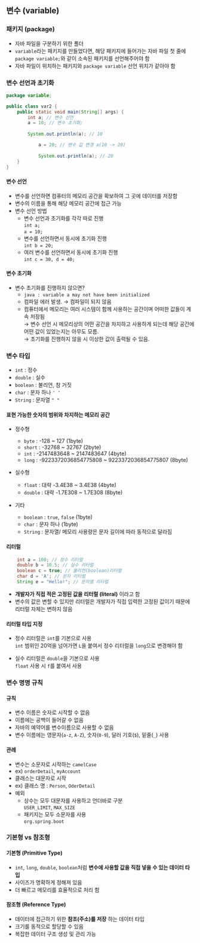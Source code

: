 ## 변수 (variable)
### 패키지 (package)
 - 자바 파일을 구분하기 위한 폴더
 - `variable`라는 패키지를 만들었다면, 해당 패키지에 들어가는 자바 파일 첫 줄에 `package variable;`와 같이 소속된 패키지를 선언해주어야 함
 - 자바 파일이 위치하는 패키지와 `package variable` 선언 위치가 같아야 함

### 변수 선언과 초기화
```java
package variable;

public class var2 {
	public static void main(String[] args) {
		int a; // 변수 선언
		a = 10; // 변수 초기화;
		
		System.out.println(a); // 10

        	a = 20; // 변수 값 변경 a(10 -> 20)
        
        	System.out.println(a); // 20
	}
}
```
#### 변수 선언
 - 변수를 선언하면 컴퓨터의 메모리 공간을 확보하여 그 곳에 데이터를 저장함
 - 변수의 이름을 통해 해당 메모리 공간에 접근 가능
 - 변수 선언 방법
    - 변수 선언과 초기화를 각각 따로 진행   
    `int a;`   
    `a = 10;`
    - 변수를 선언하면서 동시에 초기화 진행   
    `int b = 20;`
    - 여러 변수를 선언하면서 동시에 초기화 진행   
    `int c = 30, d = 40;`

#### 변수 초기화
 - 변수 초기화를 진행하지 않으면?
    - `java : variable a may not have been initialized`
    - 컴파일 에러 발생. → 컴파일이 되지 않음
    - 컴퓨터에서 메모리는 여러 시스템이 함께 사용하는 공간이며 어떠한 값들이 계속 저장됨    
    → 변수 선언 시 메모리상의 어떤 공간을 차지하고 사용하게 되는데 해당 공간에 어떤 값이 있었는지는 아무도 모름.    
    → 초기화를 진행하지 않을 시 이상한 값이 출력될 수 있음.

### 변수 타입
 - `int` : 정수
 - `double` : 실수
 - `boolean` : 불리언, 참 거짓
 - `char` : 문자 하나 `' '`
 - `String` : 문자열 `" "`


#### 표현 가능한 숫자의 범위와 차지하는 메모리 공간
 - 정수형
    - `byte` : -128 ~ 127 (1byte)
    - `short` : -32768 ~ 32767 (2byte)
    - `int` : -2147483648 ~ 2147483647 (4byte)
    - `long` : -9223372036854775808 ~ 9223372036854775807 (8byte)

 - 실수형
    - `float` : 대략 -3.4E38 ~ 3.4E38 (4byte)
    - `double` : 대략 -1.7E308 ~ 1.7E308 (8byte)

 - 기타
    - `boolean` : `true`, `false` (1byte)
    - `char` : 문자 하나 (1byte)
    - `String` : 문자열/ 메모리 사용량은 문자 길이에 따라 동적으로 달라짐

#### 리터럴
```java
    int a = 100; // 정수 리터럴
	double b = 10.5; // 실수 리터럴
	boolean c = true; // 불리언(boolean)리터럴 
	char d = 'A'; // 문자 리터럴
	String e = "Hello!"; // 문자열 리터럴
```
 - __개발자가 직접 적은 고정된 값을 리터럴 (literal)__ 이라고 함
 - 변수의 값은 변할 수 있지만 리터럴은 개발자가 직접 입력한 고정된 값이기 때문에 리터럴 자체는 변하지 않음

#### 리터럴 타입 지정
 - 정수 리터럴은 `int`를 기본으로 사용   
 `int` 범위인 20억을 넘어가면 `L`을 붙여서 정수 리터럴을 `long`으로 변경해야 함   

 - 실수 리터럴은 `double`을 기본으로 사용   
 `float` 사용 시 `f`를 붙여서 사용

### 변수 명명 규칙
#### 규칙
 - 변수 이름은 숫자로 시작할 수 없음
 - 이름에는 공백이 들어갈 수 없음
 - 자바의 예약어를 변수이름으로 사용할 수 없음
 - 변수 이름에는 영문자(`a-z`, `A-Z`), 숫자(`0-9`), 달러 기호(`$`), 밑줄(`_`) 사용

#### 관례
 - 변수는 소문자로 시작하는 `camelCase`
 - ex) `orderDetail`, `myAccount`
 - 클래스는 대문자로 시작
 - ex) 클래스 명 : `Person`, `OderDetail`
 - 예외
   - 상수는 모두 대문자를 사용하고 언더바로 구분   
   `USER_LIMIT`, `MAX_SIZE`
   - 패키지는 모두 소문자를 사용   
   `org.spring.boot`
   
### 기본형 vs 참조형
#### 기본형 (Primitive Type)
 - `int`, `long`, `double`, `boolean`처럼 __변수에 사용할 값을 직접 넣을 수 있는 데이터 타입__
 - 사이즈가 명확하게 정해져 있음
 - 더 빠르고 메모리를 효율적으로 처리 함

#### 참조형 (Reference Type)
 - 데이터에 접근하기 위한 __참조(주소)를 저장__ 하는 데이터 타입
 - 크기를 동적으로 할당할 수 있음
 - 복잡한 데이터 구조 생성 및 관리 가능

























